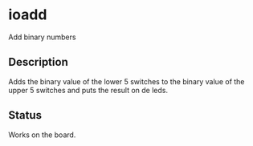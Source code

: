 # ioadd

Add binary numbers

## Description

Adds the binary value of the lower 5 switches to the binary value
of the upper 5 switches and puts the result on de leds.

## Status

Works on the board.
